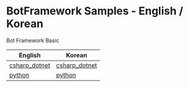 # BotFramework Samples - English / Korean
Bot Framework Basic

| English | Korean |
|---------|---------|
|[csharp_dotnet](https://github.com/MSKoreaBotSupportTeam/BotFramework/en/csharp_dotnet) | [csharp_dotnet](https://github.com/MSKoreaBotSupportTeam/BotFramework/ko/csharp_dotnet) |
|[python](https://github.com/MSKoreaBotSupportTeam/BotFramework/en/python)|[python](https://github.com/MSKoreaBotSupportTeam/BotFramework/ko/python)|
